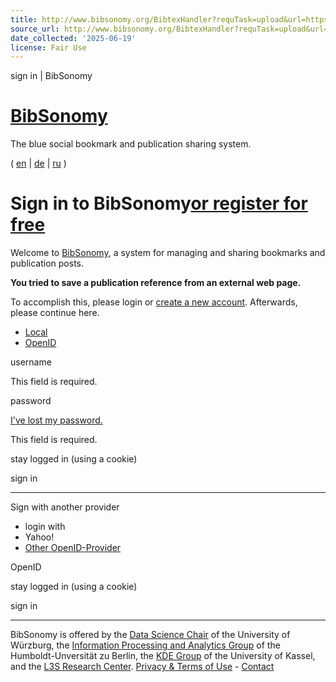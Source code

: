 ```yaml
---
title: http://www.bibsonomy.org/BibtexHandler?requTask=upload&url=https://arxiv.org/abs/2309.00236&description=Image
source_url: http://www.bibsonomy.org/BibtexHandler?requTask=upload&url=https://arxiv.org/abs/2309.00236&description=Image
date_collected: '2025-06-19'
license: Fair Use
---
```


sign in | BibSonomy

# [BibSonomy](/ "home")

The blue social bookmark and publication sharing system.

( [en](/login?notice=login.notice.post.bibtex&lang=en) | [de](/login?notice=login.notice.post.bibtex&lang=de) | [ru](/login?notice=login.notice.post.bibtex&lang=ru) )

# Sign in to BibSonomy[or register for free](/register)

  

Welcome to [BibSonomy](/), a system for managing and sharing bookmarks and publication posts.  
  
**You tried to save a publication reference from an external web page.**  
  
To accomplish this, please login or [create a new account](/register). Afterwards, please continue here.

* [Local](#login_internal)
* [OpenID](#login_openid)

username

This field is required.

password

[I've lost my password.](/reminder)

This field is required.

stay logged in (using a cookie)

sign in

---

Sign with another provider

* login with
* Yahoo!
* [Other OpenID-Provider](#)

OpenID

stay logged in (using a cookie)

sign in

---

BibSonomy is offered by the [Data Science Chair](https://www.informatik.uni-wuerzburg.de/datascience/home/) of the University of Würzburg, the [Information Processing and Analytics Group](https://www.ibi.hu-berlin.de/en/research/Information-processing/) of the Humboldt-Unversität zu Berlin, the [KDE Group](https://www.kde.cs.uni-kassel.de/kontakt.html) of the University of Kassel, and the [L3S Research Center](https://www.l3s.de/). [Privacy & Terms of Use](/help_en/Privacy) - [Contact](/help_en/Contact)
